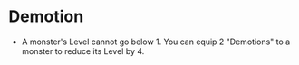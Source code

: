 # Demotion

*   A monster's Level cannot go below 1. You can equip 2 "Demotions" to a monster to reduce its Level by 4.
